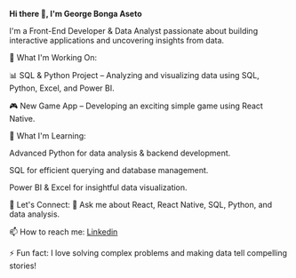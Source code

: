 **Hi there 👋, I'm George Bonga Aseto**

I'm a Front-End Developer & Data Analyst passionate about building interactive applications and uncovering insights from data.

🚀 What I'm Working On:

📊 SQL & Python Project – Analyzing and visualizing data using SQL, Python, Excel, and Power BI.

🎮 New Game App – Developing an exciting simple game using React Native.

🌱 What I'm Learning:

Advanced Python for data analysis & backend development.

SQL for efficient querying and database management.

Power BI & Excel for insightful data visualization.

🤝 Let's Connect:
💬 Ask me about React, React Native, SQL, Python, and data analysis.

📫 How to reach me: [Linkedin](https://www.linkedin.com/in/george-bonga/)

⚡ Fun fact: I love solving complex problems and making data tell compelling stories!
